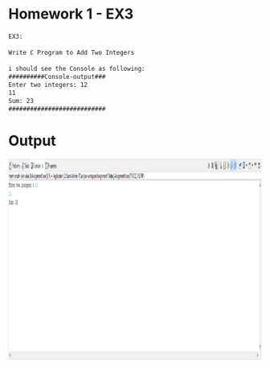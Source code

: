 # Homework 1 - EX3

```
EX3:

Write C Program to Add Two Integers

i should see the Console as following:
##########Console-output###
Enter two integers: 12
11
Sum: 23
###########################
```

# Output

<img src="./Output_EX3.png" width="1080" height="399">